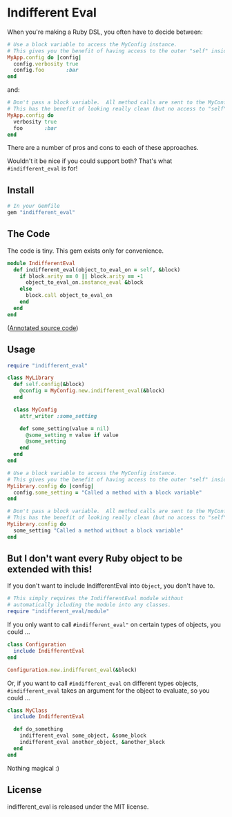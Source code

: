 Indifferent Eval
================

When you're making a Ruby DSL, you often have to decide between:

```ruby
# Use a block variable to access the MyConfig instance.
# This gives you the benefit of having access to the outer "self" inside of the block.
MyApp.config do |config|
  config.verbosity true
  config.foo       :bar
end
```

and:

```ruby
# Don't pass a block variable.  All method calls are sent to the MyConfig instance.
# This has the benefit of looking really clean (but no access to "self" inside the block).
MyApp.config do
  verbosity true
  foo       :bar
end
```

There are a number of pros and cons to each of these approaches.

Wouldn't it be nice if you could support both?  That's what `#indifferent_eval` is for!

Install
-------

```ruby
# In your Gemfile
gem "indifferent_eval"
```

The Code
--------

The code is tiny.  This gem exists only for convenience.

```ruby
module IndifferentEval
  def indifferent_eval(object_to_eval_on = self, &block)
    if block.arity == 0 || block.arity == -1
      object_to_eval_on.instance_eval &block
    else  
      block.call object_to_eval_on
    end
  end
end
```  

([Annotated source code](https://github.com/remi/indifferent_eval/blob/master/lib/indifferent_eval/module.rb))

Usage
-----

```ruby
require "indifferent_eval"

class MyLibrary
  def self.config(&block)
    @config = MyConfig.new.indifferent_eval(&block)
  end

  class MyConfig
    attr_writer :some_setting

    def some_setting(value = nil)
      @some_setting = value if value
      @some_setting
    end
  end
end

# Use a block variable to access the MyConfig instance.
# This gives you the benefit of having access to the outer "self" inside of the block.
MyLibrary.config do |config|
  config.some_setting = "Called a method with a block variable"
end

# Don't pass a block variable.  All method calls are sent to the MyConfig instance.
# This has the benefit of looking really clean (but no access to "self" inside the block).
MyLibrary.config do
  some_setting "Called a method without a block variable"
end
```

## But I don't want every Ruby object to be extended with this!

If you don't want to include IndifferentEval into `Object`, you don't have to.

```ruby
# This simply requires the IndifferentEval module without 
# automatically icluding the module into any classes.
require "indifferent_eval/module"
```

If you only want to call `#indifferent_eval"` on certain types of objects, you could ...

```ruby
class Configuration
  include IndifferentEval
end

Configuration.new.indifferent_eval(&block)
```

Or, if you want to call `#indifferent_eval` on different types objects, 
`#indifferent_eval` takes an argument for the object to evaluate, so you could ...

```ruby
class MyClass
  include IndifferentEval

  def do_something
    indifferent_eval some_object, &some_block
    indifferent_eval another_object, &another_block
  end
end
```

Nothing magical  :)

## License

indifferent_eval is released under the MIT license.
